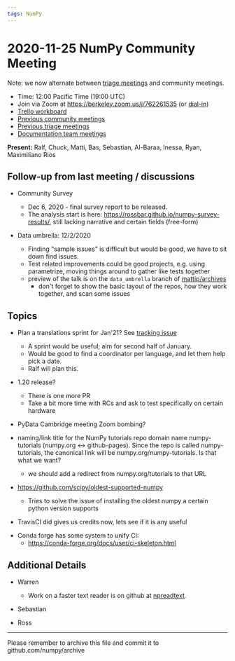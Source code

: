 ```yaml
---
tags: NumPy
---
```






# 2020-11-25 NumPy Community Meeting

Note: we now alternate between [triage meetings](https://hackmd.io/68i_JvOYQfy9ERiHgXMPvg) and community meetings.

- Time: 12:00 Pacific Time (19:00 UTC)
- Join via Zoom at https://berkeley.zoom.us/j/762261535 (or [dial-in](https://berkeley.zoom.us/u/aC3ENhycM))
- [Trello workboard](https://trello.com/b/Azg4fYZH/numpy-at-bids)
- [Previous community meetings](https://github.com/numpy/archive/tree/master/status_meetings)
- [Previous triage meetings](https://github.com/numpy/archive/tree/master/triage_meetings)
- [Documentation team meetings](https://hackmd.io/oB_boakvRqKR-_2jRV-Qjg)

**Present:** Ralf, Chuck, Matti, Bas, Sebastian, Al-Baraa, Inessa, Ryan, Maximiliano Rios



## Follow-up from last meeting / discussions


- Community Survey
  * Dec 6, 2020 - final survey report to be released.
  * The analysis start is here: https://rossbar.github.io/numpy-survey-results/, still lacking narrative and certain fields (free-form)



- Data umbrella: 12/2/2020
  - Finding "sample issues" is difficult but would be good, we have to sit down find issues.
  - Test related improvements could be good projects, e.g. using parametrize, moving things around to gather like tests together
  - preview of the talk is on the `data_umbrella` branch of [mattip/archives](https://github.com/mattip/archive/blob/data_umbrella/content/data_umbrella_dec_2_2020/data_umbrella.ipynb)
    - don't forget to show the basic layout of the repos, how they work together, and scan some issues




## Topics

- Plan a translations sprint for Jan'21? See [tracking issue](https://github.com/numpy/numpy.org/issues/55)
    - A sprint would be useful; aim for second half of January. 
    - Would be good to find a coordinator per language, and let them help pick a date.
    - Ralf will plan this.

- 1.20 release?
  - There is one more PR
  - Take a bit more time with RCs and ask to test specifically on certain hardware

- PyData Cambridge meeting Zoom bombing?

-  naming/link title for the NumPy tutorials repo domain name numpy-tutorials (numpy.org <-> github-pages). Since the repo is called numpy-tutorials, the canonical link will be numpy.org/numpy-tutorials. Is that what we want?
   - we should add a redirect from numpy.org/tutorials to that URL

- https://github.com/scipy/oldest-supported-numpy
  - Tries to solve the issue of installing the oldest numpy a certain python version supports


* TravisCI did gives us credits now, lets see if it is any useful

- Conda forge has some system to unify CI:
  - https://conda-forge.org/docs/user/ci-skeleton.html



## Additional Details

- Warren

  - Work on a faster text reader is on github at [npreadtext](https://github.com/WarrenWeckesser/npreadtext).

- Sebastian


- Ross

---

Please remember to archive this file and commit it to github.com/numpy/archive

